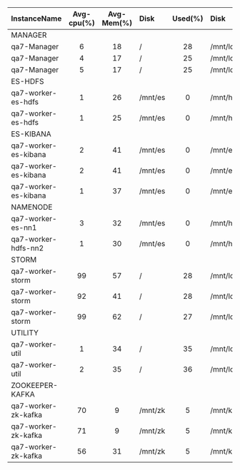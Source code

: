 | InstanceName         |  Avg-cpu(%)  |  Avg-Mem(%)  | Disk    |  Used(%)  | Disk          |  Used(%)  |
|:---------------------|:------------:|:------------:|:--------|:---------:|:--------------|:---------:|
| MANAGER              |              |              |         |           |               |           |
| qa7-Manager          |      6       |      18      | /       |    28     | /mnt/local    |     0     |
| qa7-Manager          |      4       |      17      | /       |    25     | /mnt/local    |     0     |
| qa7-Manager          |      5       |      17      | /       |    25     | /mnt/local    |     0     |
| ES-HDFS              |              |              |         |           |               |           |
| qa7-worker-es-hdfs   |      1       |      26      | /mnt/es |     0     | /mnt/hdfs     |     0     |
| qa7-worker-es-hdfs   |      1       |      25      | /mnt/es |     0     | /mnt/hdfs     |     0     |
| ES-KIBANA            |              |              |         |           |               |           |
| qa7-worker-es-kibana |      2       |      41      | /mnt/es |     0     | /mnt/es_log   |     0     |
| qa7-worker-es-kibana |      2       |      41      | /mnt/es |     0     | /mnt/es_log   |     0     |
| qa7-worker-es-kibana |      1       |      37      | /mnt/es |     0     | /mnt/es_log   |     0     |
| NAMENODE             |              |              |         |           |               |           |
| qa7-worker-es-nn1    |      3       |      32      | /mnt/es |     0     | /mnt/hdfs_nn1 |     0     |
| qa7-worker-hdfs-nn2  |      1       |      30      | /mnt/es |     0     | /mnt/hdfs_nn2 |     0     |
| STORM                |              |              |         |           |               |           |
| qa7-worker-storm     |      99      |      57      | /       |    28     | /mnt/local    |    28     |
| qa7-worker-storm     |      92      |      41      | /       |    28     | /mnt/local    |    27     |
| qa7-worker-storm     |      99      |      62      | /       |    27     | /mnt/local    |    27     |
| UTILITY              |              |              |         |           |               |           |
| qa7-worker-util      |      1       |      34      | /       |    35     | /mnt/local    |    27     |
| qa7-worker-util      |      2       |      35      | /       |    36     | /mnt/local    |    27     |
| ZOOKEEPER-KAFKA      |              |              |         |           |               |           |
| qa7-worker-zk-kafka  |      70      |      9       | /mnt/zk |     5     | /mnt/kafka    |     0     |
| qa7-worker-zk-kafka  |      71      |      9       | /mnt/zk |     5     | /mnt/kafka    |     0     |
| qa7-worker-zk-kafka  |      56      |      31      | /mnt/zk |     5     | /mnt/kafka    |     0     |
